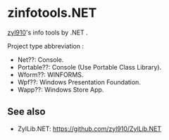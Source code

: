 zinfotools.NET
==========

[zyl910](https://github.com/zyl910)'s info tools by .NET .


Project type abbreviation :

- Net??: Console.
- Portable??: Console (Use Portable Class Library).
- Wform??: WINFORMS.
- Wpf??: Windows Presentation Foundation.
- Wapp??: Windows Store App.


## See also

* ZylLib.NET: https://github.com/zyl910/ZylLib.NET
